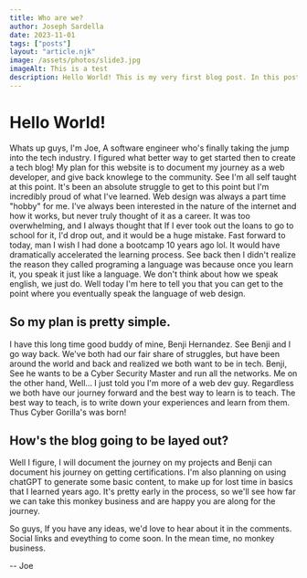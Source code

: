```yaml
---
title: Who are we?
author: Joseph Sardella
date: 2023-11-01
tags: ["posts"]
layout: "article.njk"
image: /assets/photos/slide3.jpg
imageAlt: This is a test
description: Hello World! This is my very first blog post. In this post, I talk a little about my reasons for starting this blog, and what my plans are with it. I hope you enjoy and bookmark our website as one of your top favorites to visit!
---
```


# Hello World!

Whats up guys, I'm Joe, A software engineer who's finally taking the jump into the tech industry. I figured what better way to get started then to create a tech blog! My plan for this website is to document my journey as a web developer, and give back knowlege to the community. See I'm all self taught at this point. It's been an absolute struggle to get to this point but I'm incredibly proud of what I've learned. Web design was always a part time "hobby" for me. I've always been interested in the nature of the internet and how it works, but never truly thought of it as a career. It was too overwhelming, and I always thought that If I ever took out the loans to go to school for it, I'd drop out, and it would be a huge mistake. Fast forward to today, man I wish I had done a bootcamp 10 years ago lol. It would have dramatically accelerated the learning process. See back then I didn't realize the reason they called programing a language was because once you learn it, you speak it just like a language. We don't think about how we speak english, we just do. Well today I'm here to tell you that you can get to the point where you eventually speak the language of web design. 

## So my plan is pretty simple.

I have this long time good buddy of mine, Benji Hernandez. See Benji and I go way back. We've both had our fair share of struggles, but have been around the world and back and realized we both want to be in tech. Benji, See he wants to be a Cyber Security Master and run all the networks. Me on the other hand, Well... I just told you I'm more of a web dev guy. Regardless we both have our journey forward and the best way to learn is to teach. The best way to teach, is to write down your experiences and learn from them. Thus Cyber Gorilla's was born!

## How's the blog going to be layed out?

Well I figure, I will document the journey on my projects and Benji can document his journey on getting certifications. I'm also planning on using chatGPT to generate some basic content, to make up for lost time in basics that I learned years ago. It's pretty early in the process, so we'll see how far we can take this monkey business and are happy you are along for the journey.

So guys, If you have any ideas, we'd love to hear about it in the comments. Social links and eveything to come soon. In the mean time, no monkey business.

-- Joe